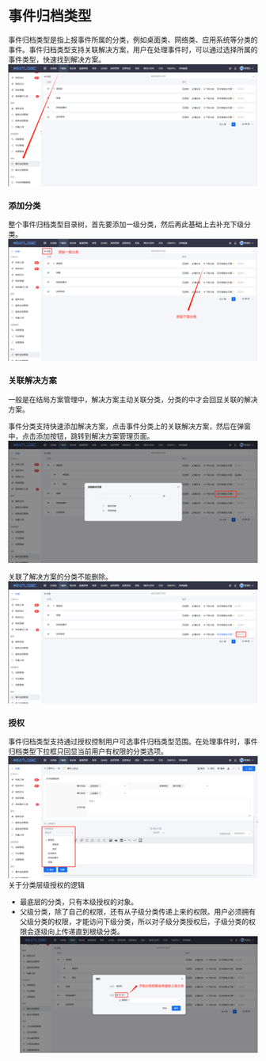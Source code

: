 # 事件归档类型
事件归档类型是指上报事件所属的分类，例如桌面类、网络类、应用系统等分类的事件。事件归档类型支持关联解决方案，用户在处理事件时，可以通过选择所属的事件类型，快速找到解决方案。
![](images/事件归档类型.png)

### 添加分类
整个事件归档类型目录树，首先要添加一级分类，然后再此基础上去补充下级分类。
![](images/事件归档类型_添加.png)

### 关联解决方案
一般是在结局方案管理中，解决方案主动关联分类，分类的中才会回显关联的解决方案。

事件分类支持快速添加解决方案，点击事件分类上的关联解决方案，然后在弹窗中，点击添加按钮，跳转到解决方案管理页面。
![](images/事件归档类型_关联解决方案.png)

关联了解决方案的分类不能删除。
![](images/事件归档类型_禁止删除.png)

### 授权
事件归档类型支持通过授权控制用户可选事件归档类型范围。在处理事件时，事件归档类型下拉框只回显当前用户有权限的分类选项。
![](images/事件归档类型_工单处理可选事件.png)
关于分类层级授权的逻辑
- 最底层的分类，只有本级授权的对象。
- 父级分类，除了自己的权限，还有从子级分类传递上来的权限。用户必须拥有父级分类的权限，才能访问下级分类，所以对子级分类授权后，子级分类的权限会逐级向上传递直到根级分类。
![](images/事件归档类型_权限.png)
